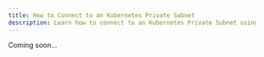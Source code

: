 ```yaml
---
title: How to Connect to an Kubernetes Private Subnet
description: Learn how to connect to an Kubernetes Private Subnet using connecti.
---
```


Coming soon...
